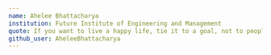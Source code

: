 ```yaml
---
name: Ahelee Bhattacharya
institution: Future Institute of Engineering and Management
quote: If you want to live a happy life, tie it to a goal, not to people or things
github_user: AheleeBhattacharya
---
```

